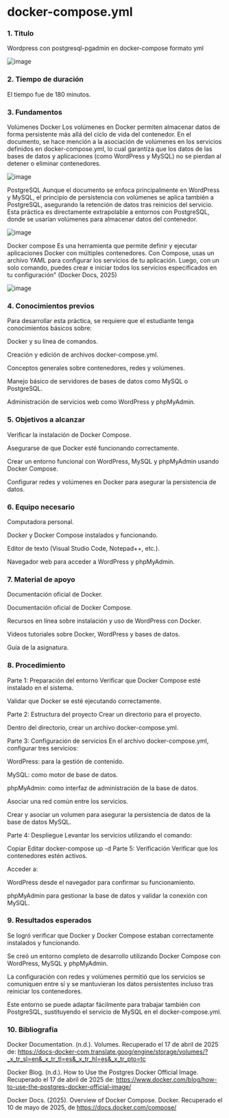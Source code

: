# docker-compose.yml
### 1. Titulo
Wordpress con postgresql-pgadmin  en docker-compose formato yml

![image](https://github.com/user-attachments/assets/4d5dc3e1-8561-41e4-8169-d62e17598d23)


### 2. Tiempo de duración
El tiempo fue de 180 minutos.

### 3. Fundamentos
Volúmenes Docker
Los volúmenes en Docker permiten almacenar datos de forma persistente más allá del ciclo de vida del contenedor. En el documento, se hace mención a la asociación de volúmenes en los servicios definidos en docker-compose.yml, lo cual garantiza que los datos de las bases de datos y aplicaciones (como WordPress y MySQL) no se pierdan al detener o eliminar contenedores.

![image](https://github.com/user-attachments/assets/af3eaa24-1c30-467d-8c63-839780a46e1f)


PostgreSQL
Aunque el documento se enfoca principalmente en WordPress y MySQL, el principio de persistencia con volúmenes se aplica también a PostgreSQL, asegurando la retención de datos tras reinicios del servicio. Esta práctica es directamente extrapolable a entornos con PostgreSQL, donde se usarían volúmenes para almacenar datos del contenedor.

![image](https://github.com/user-attachments/assets/c78b927d-b3fb-4320-85e9-fc9448826b39)


Docker compose
Es una herramienta que permite definir y ejecutar aplicaciones Docker con múltiples contenedores. Con Compose, usas un archivo YAML para configurar los servicios de tu aplicación. Luego, con un solo comando, puedes crear e iniciar todos los servicios especificados en tu configuración" (Docker Docs, 2025)

![image](https://github.com/user-attachments/assets/de73263c-b359-4e3f-b53a-36b2014b547b)


### 4. Conocimientos previos
Para desarrollar esta práctica, se requiere que el estudiante tenga conocimientos básicos sobre:

Docker y su línea de comandos.

Creación y edición de archivos docker-compose.yml.

Conceptos generales sobre contenedores, redes y volúmenes.

Manejo básico de servidores de bases de datos como MySQL o PostgreSQL.

Administración de servicios web como WordPress y phpMyAdmin.

### 5. Objetivos a alcanzar
Verificar la instalación de Docker Compose.

Asegurarse de que Docker esté funcionando correctamente.

Crear un entorno funcional con WordPress, MySQL y phpMyAdmin usando Docker Compose.

Configurar redes y volúmenes en Docker para asegurar la persistencia de datos.

### 6. Equipo necesario
Computadora personal.

Docker y Docker Compose instalados y funcionando.

Editor de texto (Visual Studio Code, Notepad++, etc.).

Navegador web para acceder a WordPress y phpMyAdmin.

### 7. Material de apoyo
Documentación oficial de Docker.

Documentación oficial de Docker Compose.

Recursos en línea sobre instalación y uso de WordPress con Docker.

Videos tutoriales sobre Docker, WordPress y bases de datos.

Guía de la asignatura.

### 8. Procedimiento
Parte 1: Preparación del entorno
Verificar que Docker Compose esté instalado en el sistema.

Validar que Docker se esté ejecutando correctamente.

Parte 2: Estructura del proyecto
Crear un directorio para el proyecto.

Dentro del directorio, crear un archivo docker-compose.yml.

Parte 3: Configuración de servicios
En el archivo docker-compose.yml, configurar tres servicios:

WordPress: para la gestión de contenido.

MySQL: como motor de base de datos.

phpMyAdmin: como interfaz de administración de la base de datos.

Asociar una red común entre los servicios.

Crear y asociar un volumen para asegurar la persistencia de datos de la base de datos MySQL.

Parte 4: Despliegue
Levantar los servicios utilizando el comando:

Copiar
Editar
docker-compose up -d
Parte 5: Verificación
Verificar que los contenedores estén activos.

Acceder a:

WordPress desde el navegador para confirmar su funcionamiento.

phpMyAdmin para gestionar la base de datos y validar la conexión con MySQL.

### 9. Resultados esperados
Se logró verificar que Docker y Docker Compose estaban correctamente instalados y funcionando.

Se creó un entorno completo de desarrollo utilizando Docker Compose con WordPress, MySQL y phpMyAdmin.

La configuración con redes y volúmenes permitió que los servicios se comuniquen entre sí y se mantuvieran los datos persistentes incluso tras reiniciar los contenedores.

Este entorno se puede adaptar fácilmente para trabajar también con PostgreSQL, sustituyendo el servicio de MySQL en el docker-compose.yml.

### 10. Bibliografía
Docker Documentation. (n.d.). Volumes. Recuperado el 17 de abril de 2025 de: https://docs-docker-com.translate.goog/engine/storage/volumes/?_x_tr_sl=en&_x_tr_tl=es&_x_tr_hl=es&_x_tr_pto=tc

Docker Blog. (n.d.). How to Use the Postgres Docker Official Image. Recuperado el 17 de abril de 2025 de: https://www.docker.com/blog/how-to-use-the-postgres-docker-official-image/

Docker Docs. (2025). Overview of Docker Compose. Docker. Recuperado el 10 de mayo de 2025, de https://docs.docker.com/compose/
